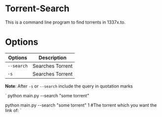 # Torrent-Search
This is a command line program to find torrents in 1337x.to.

# Options

|  Options     | Description            |
| ------------- | -------------          |
| `--search`    | Searches Torrent       |
| `-s`          | Searches Torrent       |

**Note**: After `-s` or `--search` include the query in quotation marks

`
python main.py --search "some torrent"

python main.py --search "some torrent" 1 #The torrent which you want the link of:
`
